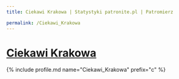 ```yaml
---
title: Ciekawi Krakowa | Statystyki patronite.pl | Patromierz

permalink: /Ciekawi_Krakowa
---
```


# [Ciekawi Krakowa](https://patronite.pl/Ciekawi_Krakowa)

{% include profile.md name="Ciekawi_Krakowa" prefix="c" %}
